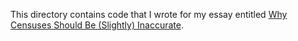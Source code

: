 This directory contains code that I wrote for my essay entitled [Why Censuses Should Be (Slightly) Inaccurate](https://yoshke.org/blog/essays/2020/11/why-censuses-should-be-slightly-inaccurate/).


